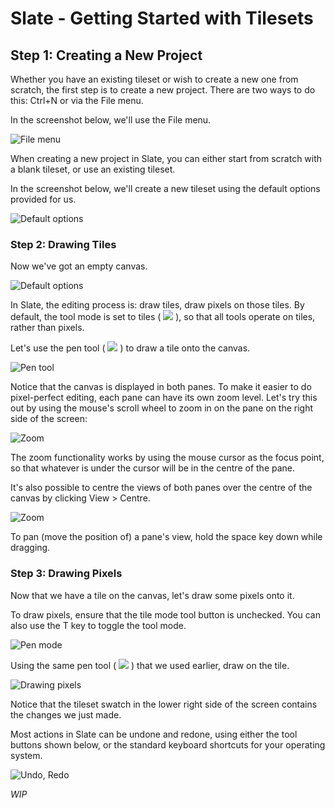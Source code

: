 # Slate - Getting Started with Tilesets

## Step 1: Creating a New Project

Whether you have an existing tileset or wish to create a new one from scratch, the first step is to create a new project. There are two ways to do this: Ctrl+N or via the File menu.

In the screenshot below, we'll use the File menu.

![File menu](https://github.com/mitchcurtis/slate/blob/master/doc/images/slate-getting-started-1.png)

When creating a new project in Slate, you can either start from scratch with a blank tileset, or use an existing tileset.

In the screenshot below, we'll create a new tileset using the default options provided for us.

![Default options](https://github.com/mitchcurtis/slate/blob/master/doc/images/slate-getting-started-2.png)

### Step 2: Drawing Tiles

Now we've got an empty canvas.

![Default options](https://github.com/mitchcurtis/slate/blob/master/doc/images/slate-getting-started-3.png)

In Slate, the editing process is: draw tiles, draw pixels on those tiles. By default, the tool mode is set to tiles ( ![](https://github.com/mitchcurtis/slate/blob/master/doc/images/slate-tool-mode-tile.png) ), so that all tools operate on tiles, rather than pixels.

Let's use the pen tool ( ![](https://github.com/mitchcurtis/slate/blob/master/doc/images/slate-tool-pen.png) ) to draw a tile onto the canvas.

![Pen tool](https://github.com/mitchcurtis/slate/blob/master/doc/images/slate-getting-started-4.png)

Notice that the canvas is displayed in both panes. To make it easier to do pixel-perfect editing, each pane can have its own zoom level. Let's try this out by using the mouse's scroll wheel to zoom in on the pane on the right side of the screen:

![Zoom](https://github.com/mitchcurtis/slate/blob/master/doc/images/slate-getting-started-5.png)

The zoom functionality works by using the mouse cursor as the focus point, so that whatever is under the cursor will be in the centre of the pane.

It's also possible to centre the views of both panes over the centre of the canvas by clicking View > Centre.

![Zoom](https://github.com/mitchcurtis/slate/blob/master/doc/images/slate-getting-started-6.png)

To pan (move the position of) a pane's view, hold the space key down while dragging.

### Step 3: Drawing Pixels

Now that we have a tile on the canvas, let's draw some pixels onto it.

To draw pixels, ensure that the tile mode tool button is unchecked. You can also use the T key to toggle the tool mode.

![Pen mode](https://github.com/mitchcurtis/slate/blob/master/doc/images/slate-getting-started-7.png)

Using the same pen tool ( ![](https://github.com/mitchcurtis/slate/blob/master/doc/images/slate-tool-pen.png) ) that we used earlier, draw on the tile.

![Drawing pixels](https://github.com/mitchcurtis/slate/blob/master/doc/images/slate-getting-started-8.png)

Notice that the tileset swatch in the lower right side of the screen contains the changes we just made.

Most actions in Slate can be undone and redone, using either the tool buttons shown below, or the standard keyboard shortcuts for your operating system.

![Undo, Redo](https://github.com/mitchcurtis/slate/blob/master/doc/images/slate-getting-started-9.png)

*WIP*

